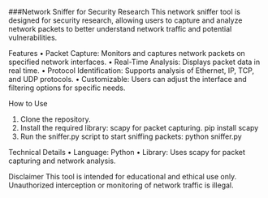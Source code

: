 ###Network Sniffer for Security Research
This network sniffer tool is designed for security research, allowing users to capture and analyze network packets to better understand network traffic and potential vulnerabilities.

Features
 • Packet Capture: Monitors and captures network packets on specified network interfaces.
 • Real-Time Analysis: Displays packet data in real time.
 • Protocol Identification: Supports analysis of Ethernet, IP, TCP, and UDP protocols.
 • Customizable: Users can adjust the interface and filtering options for specific needs.

How to Use
 1. Clone the repository.
 2. Install the required library: scapy for packet capturing.
pip install scapy
 3. Run the sniffer.py script to start sniffing packets:
python sniffer.py

Technical Details
 • Language: Python
 • Library: Uses scapy for packet capturing and network analysis.

Disclaimer
This tool is intended for educational and ethical use only. Unauthorized interception or monitoring of network traffic is illegal.
